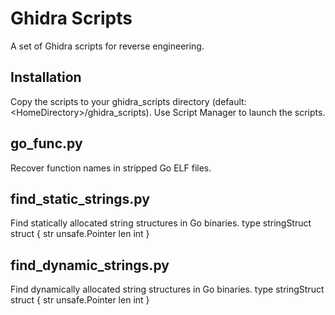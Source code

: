 # Ghidra Scripts

A set of Ghidra scripts for reverse engineering.

## Installation

Copy the scripts to your ghidra_scripts directory (default: <HomeDirectory\>/ghidra_scripts). Use Script Manager to launch the scripts.

## go_func.py

Recover function names in stripped Go ELF files.

## find_static_strings.py 
Find statically allocated string structures in Go binaries.
 type stringStruct struct {
     str unsafe.Pointer
     len int
 }
 
## find_dynamic_strings.py 
Find dynamically allocated string structures in Go binaries.
 type stringStruct struct {
     str unsafe.Pointer
     len int
 }
